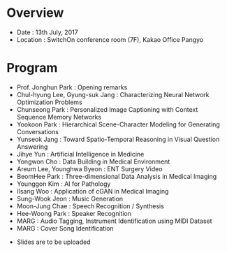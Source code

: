 # Overview
* Date : 13th July, 2017
* Location : SwitchOn conference room (7F), Kakao Office Pangyo

# Program
* Prof. Jonghun Park : Opening remarks
* Chul-hyung Lee, Gyung-suk Jang : Characterizing Neural Network Optimization Problems
* Chunseong Park : Personalized Image Captioning with Context Sequence Memory Networks
* Yookoon Park : Hierarchical Scene-Character Modeling for Generating Conversations
* Yunseok Jang : Toward Spatio-Temporal Reasoning in Visual Question Answering
* Jihye Yun : Artificial Intelligence in Medicine
* Yongwon Cho : Data Building in Medical Environment
* Areum Lee, Younghwa Byeon : ENT Surgery Video
* BeomHee Park : Three-dimensional Data Analysis in Medical Imaging
* Younggon Kim : AI for Pathology
* Ilsang Woo : Application of cGAN in Medical Imaging
* Sung-Wook Jeon : Music Generation
* Moon-Jung Chae : Speech Recognition / Synthesis
* Hee-Woong Park : Speaker Recognition
* MARG : Audio Tagging, Instrument Identification using MIDI Dataset
* MARG : Cover Song Identification
- Slides are to be uploaded
